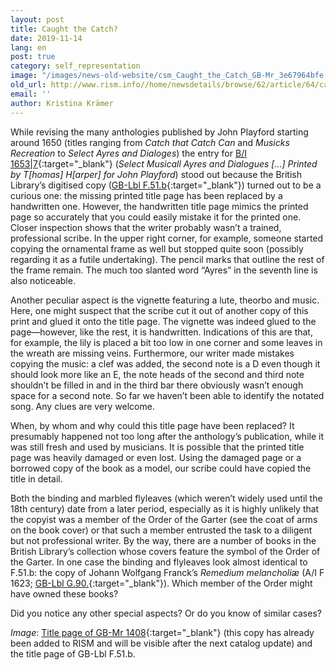 ```yaml
---
layout: post
title: Caught the Catch?
date: 2019-11-14
lang: en
post: true
category: self_representation
image: "/images/news-old-website/csm_Caught_the_Catch_GB-Mr_3e67964bfe.jpg"
old_url: http://www.rism.info//home/newsdetails/browse/62/article/64/caught-the-catch.html
email: ''
author: Kristina Krämer
---
```



While revising the many anthologies published by John Playford starting around 1650 (titles ranging from _Catch that Catch Can_ and _Musicks Recreation_ to _Select Ayres and Dialoges_) the entry for [B/I 1653|7](https://opac.rism.info/search?id=993121829&View=rism&Language=en){:target="_blank"} (_Select Musicall Ayres and Dialogues […] Printed by T[homas] H[arper] for John Playford_) stood out because the British Library’s digitised copy ([GB-Lbl F.51.b](http://access.bl.uk/item/viewer/ark:/81055/vdc_100049643519.0x000001){:target="_blank"}) turned out to be a curious one: the missing printed title page has been replaced by a handwritten one. However, the handwritten title page mimics the printed page so accurately that you could easily mistake it for the printed one. Closer inspection shows that the writer probably wasn’t a trained, professional scribe. In the upper right corner, for example, someone started copying the ornamental frame as well but stopped quite soon (possibly regarding it as a futile undertaking). The pencil marks that outline the rest of the frame remain. The much too slanted word “Ayres” in the seventh line is also noticeable.

Another peculiar aspect is the vignette featuring a lute, theorbo and music. Here, one might suspect that the scribe cut it out of another copy of this print and glued it onto the title page. The vignette was indeed glued to the page—however, like the rest, it is handwritten. Indications of this are that, for example, the lily is placed a bit too low in one corner and some leaves in the wreath are missing veins. Furthermore, our writer made mistakes copying the music: a clef was added, the second note is a D even though it should look more like an E, the note heads of the second and third note shouldn’t be filled in and in the third bar there obviously wasn’t enough space for a second note. So far we haven’t been able to identify the notated song. Any clues are very welcome.

When, by whom and why could this title page have been replaced? It presumably happened not too long after the anthology’s publication, while it was still fresh and used by musicians. It is possible that the printed title page was heavily damaged or even lost. Using the damaged page or a borrowed copy of the book as a model, our scribe could have copied the title in detail.

Both the binding and marbled flyleaves (which weren’t widely used until the 18th century) date from a later period, especially as it is highly unlikely that the copyist was a member of the Order of the Garter (see the coat of arms on the book cover) or that such a member entrusted the task to a diligent but not professional writer. By the way, there are a number of books in the British Library’s collection whose covers feature the symbol of the Order of the Garter. In one case the binding and flyleaves look almost identical to F.51.b: the copy of Johann Wolfgang Franck’s _Remedium melancholiæ_ (A/I F 1623; [GB-Lbl G.90.](http://access.bl.uk/item/viewer/ark:/81055/vdc_100052034728.0x000001){:target="_blank"}). Which member of the Order might have owned these books?

Did you notice any other special aspects? Or do you know of similar cases?

_Image_: [Title page of GB-Mr 1408](https://luna.manchester.ac.uk/luna/servlet/s/2wp4oj){:target="_blank"} (this copy has already been added to RISM and will be visible after the next catalog update) and the title page of GB-Lbl F.51.b.



<script type="text/javascript">var switchTo5x=true;</script><script type="text/javascript" src="http://w.sharethis.com/button/buttons.js"></script><script type="text/javascript">stLight.options({publisher: "9b601438-1ce1-49d8-bfd7-9cff5df54c17", doNotHash: false, doNotCopy: false, hashAddressBar: false});</script>
